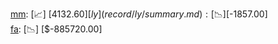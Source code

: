 [mm](record/mm/summary.md): [📈] [$4132.60]  
[ly](record/ly/summary.md): [📉] [$-1857.00]  
[fa](record/fa/summary.md): [📉] [$-885720.00]  
